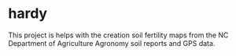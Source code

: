 # hardy
This project is helps with the creation soil fertility maps from the NC Department of Agriculture Agronomy soil reports and GPS data.
